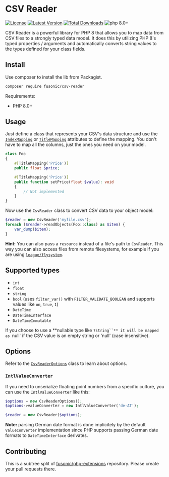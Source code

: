 # CSV Reader

[![License](https://img.shields.io/packagist/l/fusonic/csv-reader?color=blue)](https://github.com/fusonic/php-csv-reader/blob/master/LICENSE)
[![Latest Version](https://img.shields.io/github/tag/fusonic/php-csv-reader.svg?color=blue)](https://github.com/fusonic/php-csv-reader/releases)
[![Total Downloads](https://img.shields.io/packagist/dt/fusonic/csv-reader.svg?color=blue)](https://packagist.org/packages/fusonic/csv-reader)
![php 8.0+](https://img.shields.io/badge/php-min%208.0-blue.svg)

CSV Reader is a powerful library for PHP 8 that allows you to map data from CSV files to a strongly typed data model. It does this by utilizing PHP 8's typed properties / arguments and automatically converts string values to the types defined for your class fields.

## Install

Use composer to install the lib from Packagist.

```bash
composer require fusonic/csv-reader
```

Requirements:

- PHP 8.0+

## Usage

Just define a class that represents your CSV's data structure and use the [`IndexMapping`](src/Attributes/IndexMapping.php) or [`TitleMapping`](src/Attributes/TitleMapping.php) attributes to define the mapping. You don't have to map all the columns, just the ones you need on your model.

```php
class Foo
{
    #[TitleMapping('Price')]
    public float $price;

    #[TitleMapping('Price')]
    public function setPrice(float $value): void
    {
        // Not implemented
    }
}
```

Now use the `CsvReader` class to convert CSV data to your object model:

```php
$reader = new CsvReader('myfile.csv');
foreach ($reader->readObjects(Foo::class) as $item) {
    var_dump($item);
}
```

**Hint:** You can also pass a `resource` instead of a file's path to `CsvReader`. This way you can also access files from remote filesystems, for example if you are using [`league/flysystem`](https://github.com/thephpleague/flysystem). 

## Supported types

- `int`
- `float`
- `string`
- `bool` (uses `filter_var()` with `FILTER_VALIDATE_BOOLEAN` and supports values like `on`, `true`, `1`)
- `DateTime`
- `DateTimeInterface`
- `DateTimeImmutable`

If you choose to use a **nullable type like `?string``** it will be mapped as `null` if the CSV value is an empty string or 'null' (case insensitive).

## Options

Refer to the [`CsvReaderOptions`](src/CsvReaderOptions.php) class to learn about options.

### `IntlValueConverter`

If you need to unserialize floating point numbers from a specific culture, you can use the `IntlValueConverter` like this:

```php
$options = new CsvReaderOptions();
$options->valueConverter = new IntlValueConverter('de-AT');

$reader = new CsvReader($options);
```

**Note:** parsing German date format is done implicitely by the default `ValueConverter` implementation since PHP supports passing German date formats to `DateTimeInterface` derivates.

## Contributing

This is a subtree split of [fusonic/php-extensions](https://github.com/fusonic/php-extensions) repository. Please create your pull requests there. 
